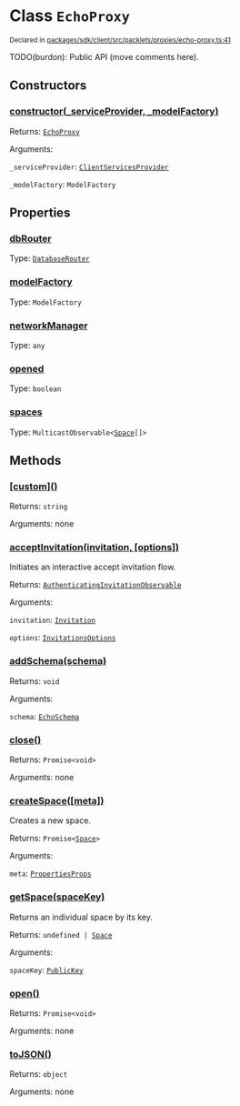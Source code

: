 # Class `EchoProxy`
<sub>Declared in [packages/sdk/client/src/packlets/proxies/echo-proxy.ts:41](https://github.com/dxos/dxos/blob/main/packages/sdk/client/src/packlets/proxies/echo-proxy.ts#L41)</sub>


TODO(burdon): Public API (move comments here).


## Constructors
### [constructor(_serviceProvider, _modelFactory)](https://github.com/dxos/dxos/blob/main/packages/sdk/client/src/packlets/proxies/echo-proxy.ts#L56)



Returns: <code>[EchoProxy](/api/@dxos/client/classes/EchoProxy)</code>

Arguments: 

`_serviceProvider`: <code>[ClientServicesProvider](/api/@dxos/client/interfaces/ClientServicesProvider)</code>

`_modelFactory`: <code>ModelFactory</code>


## Properties
### [dbRouter](https://github.com/dxos/dxos/blob/main/packages/sdk/client/src/packlets/proxies/echo-proxy.ts#L50)
Type: <code>[DatabaseRouter](/api/@dxos/client/classes/DatabaseRouter)</code>

### [modelFactory](https://github.com/dxos/dxos/blob/main/packages/sdk/client/src/packlets/proxies/echo-proxy.ts#L74)
Type: <code>ModelFactory</code>

### [networkManager](https://github.com/dxos/dxos/blob/main/packages/sdk/client/src/packlets/proxies/echo-proxy.ts#L81)
Type: <code>any</code>

### [opened](https://github.com/dxos/dxos/blob/main/packages/sdk/client/src/packlets/proxies/echo-proxy.ts#L91)
Type: <code>boolean</code>

### [spaces](https://github.com/dxos/dxos/blob/main/packages/sdk/client/src/packlets/proxies/echo-proxy.ts#L95)
Type: <code>MulticastObservable&lt;[Space](/api/@dxos/client/interfaces/Space)[]&gt;</code>


## Methods
### [\[custom\]()](https://github.com/dxos/dxos/blob/main/packages/sdk/client/src/packlets/proxies/echo-proxy.ts#L61)



Returns: <code>string</code>

Arguments: none

### [acceptInvitation(invitation, \[options\])](https://github.com/dxos/dxos/blob/main/packages/sdk/client/src/packlets/proxies/echo-proxy.ts#L235)



Initiates an interactive accept invitation flow.


Returns: <code>[AuthenticatingInvitationObservable](/api/@dxos/client/interfaces/AuthenticatingInvitationObservable)</code>

Arguments: 

`invitation`: <code>[Invitation](/api/@dxos/client/interfaces/Invitation)</code>

`options`: <code>[InvitationsOptions](/api/@dxos/client/types/InvitationsOptions)</code>

### [addSchema(schema)](https://github.com/dxos/dxos/blob/main/packages/sdk/client/src/packlets/proxies/echo-proxy.ts#L171)



Returns: <code>void</code>

Arguments: 

`schema`: <code>[EchoSchema](/api/@dxos/client/classes/EchoSchema)</code>

### [close()](https://github.com/dxos/dxos/blob/main/packages/sdk/client/src/packlets/proxies/echo-proxy.ts#L158)



Returns: <code>Promise&lt;void&gt;</code>

Arguments: none

### [createSpace(\[meta\])](https://github.com/dxos/dxos/blob/main/packages/sdk/client/src/packlets/proxies/echo-proxy.ts#L186)



Creates a new space.


Returns: <code>Promise&lt;[Space](/api/@dxos/client/interfaces/Space)&gt;</code>

Arguments: 

`meta`: <code>[PropertiesProps](/api/@dxos/client/types/PropertiesProps)</code>

### [getSpace(spaceKey)](https://github.com/dxos/dxos/blob/main/packages/sdk/client/src/packlets/proxies/echo-proxy.ts#L228)



Returns an individual space by its key.


Returns: <code>undefined | [Space](/api/@dxos/client/interfaces/Space)</code>

Arguments: 

`spaceKey`: <code>[PublicKey](/api/@dxos/client/classes/PublicKey)</code>

### [open()](https://github.com/dxos/dxos/blob/main/packages/sdk/client/src/packlets/proxies/echo-proxy.ts#L99)



Returns: <code>Promise&lt;void&gt;</code>

Arguments: none

### [toJSON()](https://github.com/dxos/dxos/blob/main/packages/sdk/client/src/packlets/proxies/echo-proxy.ts#L65)



Returns: <code>object</code>

Arguments: none
